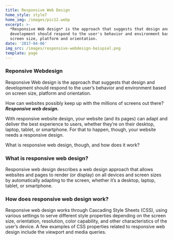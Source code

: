 ```yaml
---
title: Responsive Web Design
home_style: style7
home_img: /images/pic12.webp
excerpt: >-
  *Responsive Web design* is the approach that suggests that design and
  development should respond to the user's behavior and environment based on
  screen size, platform and orientation.
date: '2017-04-06'
img_src: /images/responsive-webdesign-beispiel.png
template: page
---
```

### Reponsive Webdesign

Responsive Web design is the approach that suggests that design and development should respond to the user’s behavior and environment based on screen size, platform and orientation.

How can websites possibly keep up with the millions of screens out there? ***Responsive web design*.**

With responsive website design, your website (and its pages) can adapt and deliver the best experience to users, whether they’re on their desktop, laptop, tablet, or smartphone. For that to happen, though, your website needs a responsive design.

What is responsive web design, though, and how does it work?

### What is responsive web design?

Responsive web design describes a web design approach that allows websites and pages to render (or display) on all devices and screen sizes by automatically adapting to the screen, whether it’s a desktop, laptop, tablet, or smartphone.

### How does responsive web design work?

Responsive web design works through Cascading Style Sheets (CSS), using various settings to serve different style properties depending on the screen size, orientation, resolution, color capability, and other characteristics of the user’s device. A few examples of CSS properties related to responsive web design include the viewport and media queries.
